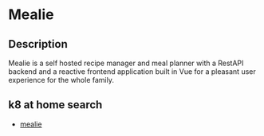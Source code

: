 # Mealie

## Description

Mealie is a self hosted recipe manager and meal planner with a RestAPI backend and a reactive frontend application built in Vue for a pleasant user experience for the whole family.

## k8 at home search

- [mealie](https://nanne.dev/k8s-at-home-search/#/mealie)
